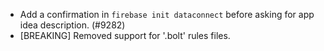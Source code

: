 - Add a confirmation in `firebase init dataconnect` before asking for app idea description. (#9282)
- [BREAKING] Removed support for '.bolt' rules files.
